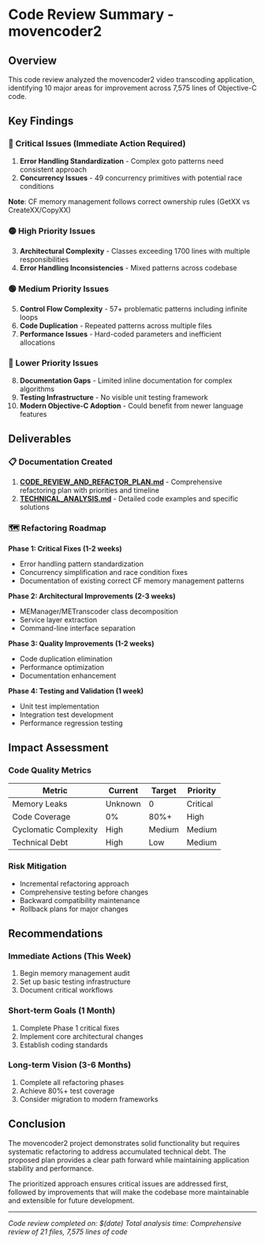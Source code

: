 # Code Review Summary - movencoder2

## Overview
This code review analyzed the movencoder2 video transcoding application, identifying 10 major areas for improvement across 7,575 lines of Objective-C code.

## Key Findings

### 🔴 Critical Issues (Immediate Action Required)
1. **Error Handling Standardization** - Complex goto patterns need consistent approach
2. **Concurrency Issues** - 49 concurrency primitives with potential race conditions

**Note**: CF memory management follows correct ownership rules (GetXX vs CreateXX/CopyXX)

### 🟡 High Priority Issues
3. **Architectural Complexity** - Classes exceeding 1700 lines with multiple responsibilities
4. **Error Handling Inconsistencies** - Mixed patterns across codebase

### 🟢 Medium Priority Issues  
5. **Control Flow Complexity** - 57+ problematic patterns including infinite loops
6. **Code Duplication** - Repeated patterns across multiple files
7. **Performance Issues** - Hard-coded parameters and inefficient allocations

### 🔵 Lower Priority Issues
8. **Documentation Gaps** - Limited inline documentation for complex algorithms
9. **Testing Infrastructure** - No visible unit testing framework
10. **Modern Objective-C Adoption** - Could benefit from newer language features

## Deliverables

### 📋 Documentation Created
1. **[CODE_REVIEW_AND_REFACTOR_PLAN.md](./CODE_REVIEW_AND_REFACTOR_PLAN.md)** - Comprehensive refactoring plan with priorities and timeline
2. **[TECHNICAL_ANALYSIS.md](./TECHNICAL_ANALYSIS.md)** - Detailed code examples and specific solutions

### 🗺️ Refactoring Roadmap

**Phase 1: Critical Fixes (1-2 weeks)**
- Error handling pattern standardization
- Concurrency simplification and race condition fixes
- Documentation of existing correct CF memory management patterns

**Phase 2: Architectural Improvements (2-3 weeks)**  
- MEManager/METranscoder class decomposition
- Service layer extraction
- Command-line interface separation

**Phase 3: Quality Improvements (1-2 weeks)**
- Code duplication elimination
- Performance optimization
- Documentation enhancement

**Phase 4: Testing and Validation (1 week)**
- Unit test implementation
- Integration test development
- Performance regression testing

## Impact Assessment

### Code Quality Metrics
| Metric | Current | Target | Priority |
|--------|---------|--------|----------|
| Memory Leaks | Unknown | 0 | Critical |
| Code Coverage | 0% | 80%+ | High |
| Cyclomatic Complexity | High | Medium | Medium |
| Technical Debt | High | Low | Medium |

### Risk Mitigation
- Incremental refactoring approach
- Comprehensive testing before changes
- Backward compatibility maintenance
- Rollback plans for major changes

## Recommendations

### Immediate Actions (This Week)
1. Begin memory management audit
2. Set up basic testing infrastructure
3. Document critical workflows

### Short-term Goals (1 Month)
1. Complete Phase 1 critical fixes
2. Implement core architectural changes
3. Establish coding standards

### Long-term Vision (3-6 Months)
1. Complete all refactoring phases
2. Achieve 80%+ test coverage
3. Consider migration to modern frameworks

## Conclusion

The movencoder2 project demonstrates solid functionality but requires systematic refactoring to address accumulated technical debt. The proposed plan provides a clear path forward while maintaining application stability and performance.

The prioritized approach ensures critical issues are addressed first, followed by improvements that will make the codebase more maintainable and extensible for future development.

---
*Code review completed on: $(date)*
*Total analysis time: Comprehensive review of 21 files, 7,575 lines of code*
